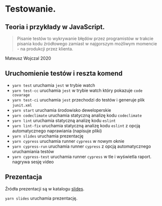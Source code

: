 # Testowanie.

## Teoria i przykłady w JavaScript.

> Pisanie testów to wykrywanie błędów przez programistów w trakcie pisania kodu źródłowego zamiast w najgorszym możliwym momencie - na produkcji przez klienta.

Mateusz Wojczal 2020

## Uruchomienie testów i reszta komend

- `yarn test` uruchamia `jest` w trybie watch
- `yarn test-cc` uruchamia `jest` w trybie watch który pokazuje `code covarage`
- `yarn test-ci` uruchamia `jest` przechodzi do testów i generuje plik `junit.xml`
- `yarn start` uruchamia środowisko deweloperskie
- `yarn codeclimate` uruchamia statyczną analizę kodu `codeclimate`
- `yarn lint` uruchamia statyczną analizę kodu `eslint`
- `yarn lint-fix` uruchamia statyczną analizę kodu `eslint` z opcją automatycznego naprawiania (napisuje pliki)
- `yarn slides` uruchamia prezentację
- `yarn cypress` uruchamia runner `cypress` w nowym oknie
- `yarn cypress-run` uruchamia runner `cypress` z opcją automatycznego uruchamiania testów
- `yarn cypress-test` uruchamia runner `cypress` w tle i wyświetla raport. nagrywa sesję video

## Prezentacja

Źródła prezentacji są w katalogu [slides](slides).

`yarn slides` uruchamia prezentację.

